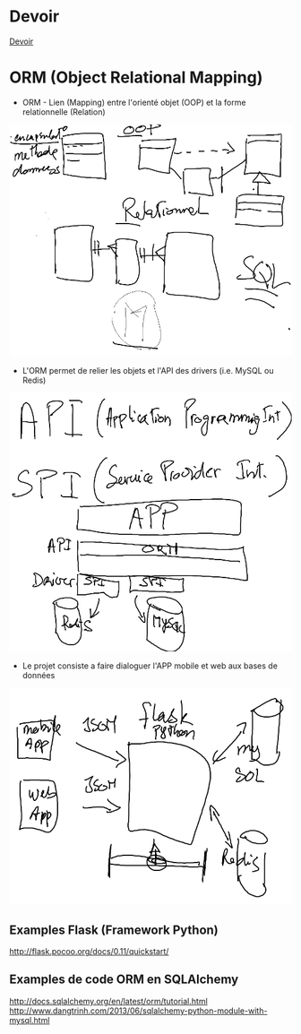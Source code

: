 # Devoir

[Devoir](DEVOIR.md)

# ORM (Object Relational Mapping)

* ORM - Lien (Mapping) entre l'orienté objet (OOP) et la forme relationnelle (Relation) 

![alt tag](https://github.com/CollegeBoreal/INF1006-16A/blob/master/6.ORM/ORM.png)

* L'ORM permet de relier les objets et l'API des drivers (i.e. MySQL ou Redis) 

![alt tag](https://github.com/CollegeBoreal/INF1006-16A/blob/master/6.ORM/api_spi.png)


* Le projet consiste a faire dialoguer l'APP mobile et web aux bases de données

![alt tag](https://github.com/CollegeBoreal/INF1006-16A/blob/master/6.ORM/projet.png)

## Examples Flask (Framework Python)
http://flask.pocoo.org/docs/0.11/quickstart/

## Examples de code ORM en SQLAlchemy  
http://docs.sqlalchemy.org/en/latest/orm/tutorial.html  
http://www.dangtrinh.com/2013/06/sqlalchemy-python-module-with-mysql.html  

